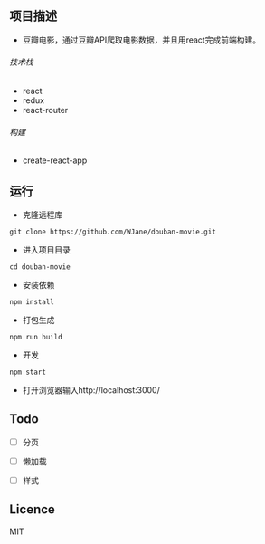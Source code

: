 ## 项目描述

* 豆瓣电影，通过豆瓣API爬取电影数据，并且用react完成前端构建。


###### 技术栈
* react
* redux
* react-router


###### 构建
* create-react-app


## 运行
- 克隆远程库
```
git clone https://github.com/WJane/douban-movie.git
```
- 进入项目目录
```
cd douban-movie
```
- 安装依赖
```
npm install
```
- 打包生成
```
npm run build
```
- 开发
```
npm start
```
- 打开浏览器输入http://localhost:3000/


## Todo

* [ ] 分页
* [ ] 懒加载
* [ ] 样式


## Licence
MIT
